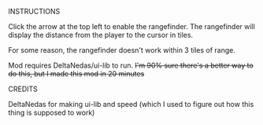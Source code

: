 INSTRUCTIONS

Click the arrow at the top left to enable the rangefinder. The rangefinder will display the distance from the player to the cursor in tiles.

For some reason, the rangefinder doesn't work within 3 tiles of range.

Mod requires DeltaNedas/ui-lib to run. ~~I'm 90% sure there's a better way to do this, but I made this mod in 20 minutes~~

CREDITS

DeltaNedas for making ui-lib and speed (which I used to figure out how this thing is supposed to work)